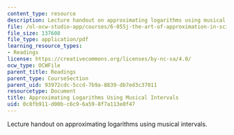 ```yaml
---
content_type: resource
description: Lecture handout on approximating logarithms using musical intervals.
file: /ol-ocw-studio-app/courses/6-055j-the-art-of-approximation-in-science-and-engineering-spring-2008/0c8fb911d00bc6c96a598f7a113e0f47_singing_logs.pdf
file_size: 137608
file_type: application/pdf
learning_resource_types:
- Readings
license: https://creativecommons.org/licenses/by-nc-sa/4.0/
ocw_type: OCWFile
parent_title: Readings
parent_type: CourseSection
parent_uid: 93972cdc-5ccd-7b9a-8839-db7ed3c37011
resourcetype: Document
title: Approximating Logarithms Using Musical Intervals
uid: 0c8fb911-d00b-c6c9-6a59-8f7a113e0f47
---
```

Lecture handout on approximating logarithms using musical intervals.